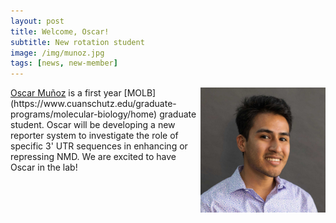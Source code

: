 ```yaml
---
layout: post
title: Welcome, Oscar!
subtitle: New rotation student
image: /img/munoz.jpg
tags: [news, new-member]
---
```

<img align="right" src="/img/munoz.jpg" style="width:200px !important;height:200px !important;" />
<a href="/docs/munoz-cv.pdf">Oscar Muñoz</a> is a first year [MOLB](https://www.cuanschutz.edu/graduate-programs/molecular-biology/home) graduate student. Oscar will be developing a new reporter system to investigate the role of specific 3' UTR sequences in enhancing or repressing NMD. We are excited to have Oscar in the lab!  
<br>
<br>

